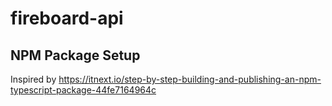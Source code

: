 # fireboard-api

## NPM Package Setup

Inspired by https://itnext.io/step-by-step-building-and-publishing-an-npm-typescript-package-44fe7164964c
